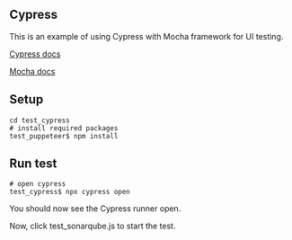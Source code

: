 ## Cypress

This is an example of using Cypress with Mocha framework for UI testing.

[Cypress docs](https://docs.cypress.io/guides/overview/why-cypress.html#In-a-nutshell)

[Mocha docs](https://mochajs.org/)

## Setup

```shell
cd test_cypress
# install required packages
test_puppeteer$ npm install
```

## Run test

```shell
# open cypress
test_cypress$ npx cypress open
```

You should now see the Cypress runner open. 

Now, click test_sonarqube.js to start the test.
